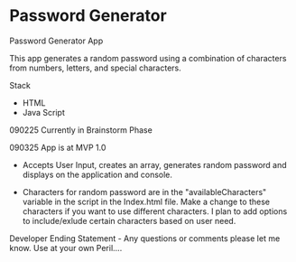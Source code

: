 # Password Generator
Password Generator App


This app generates a random password using a combination of characters from numbers, letters, and special characters.

Stack
- HTML
- Java Script

090225
Currently in Brainstorm Phase

090325
App is at MVP 1.0
- Accepts User Input, creates an array, generates random password and displays on the application and console.

- Characters for random password are in the "availableCharacters" variable in the script in the Index.html file. Make a change to these characters if you want to use different characters. I plan to add options to include/exlude certain characters based on user need.

Developer Ending Statement - Any questions or comments please let me know. Use at your own Peril....